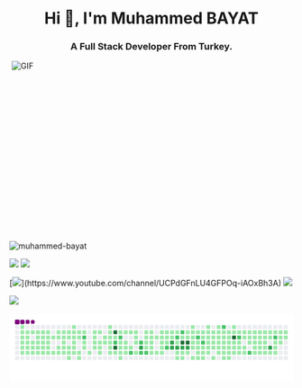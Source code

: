  
 


 


<h1 align="center">Hi 👋, I'm Muhammed BAYAT</h1>
<h3 align="center">A Full Stack Developer From Turkey.</h3>
 
 

 <img align="right" alt="GIF" src="https://github.com/abhisheknaiidu/abhisheknaiidu/blob/master/code.gif?raw=true" width="500" height="320" />

<p align="left"> <img src="https://komarev.com/ghpvc/?username=muhammed-bayat&label=Profile%20views&color=ff0000&style=flat" alt="muhammed-bayat" /> </p>

[![](https://img.shields.io/twitter/follow/mamosdavinci?style=social)](https://www.twitter.com/mamosdavinci)
[![](https://img.shields.io/github/followers/muhammed-bayat?style=social)](https://www.github.com/muhammed-bayat)

[![](https://img.shields.io/badge/youtube-%23FF0000.svg?&style=for-the-badge&logo=youtube&logoColor=white")](https://www.youtube.com/channel/UCPdGFnLU4GFPOq-iAOxBh3A)
 [![](https://img.shields.io/badge/linkedin-%230077B5.svg?&style=for-the-badge&logo=linkedin&logoColor=white)](https://www.linkedin.com/in/zero-to-hero/)

 [<img  src="https://github-readme-stats.vercel.app/api?username=muhammed-bayat&theme=dark&show_icons=true&hide=contribs">](https://metrics.lecoq.io/muhammed-bayat?template=classic)

 ![snake gif](https://github.com/muhammed-bayat/muhammed-bayat/blob/output/github-contribution-grid-snake.gif)



 
  

 
